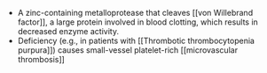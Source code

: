 - A zinc-containing metalloprotease that cleaves [[von Willebrand factor]], a large protein involved in blood clotting, which results in decreased enzyme activity. 
- Deficiency (e.g., in patients with [[Thrombotic thrombocytopenia purpura]]) causes small-vessel platelet-rich [[microvascular thrombosis]]